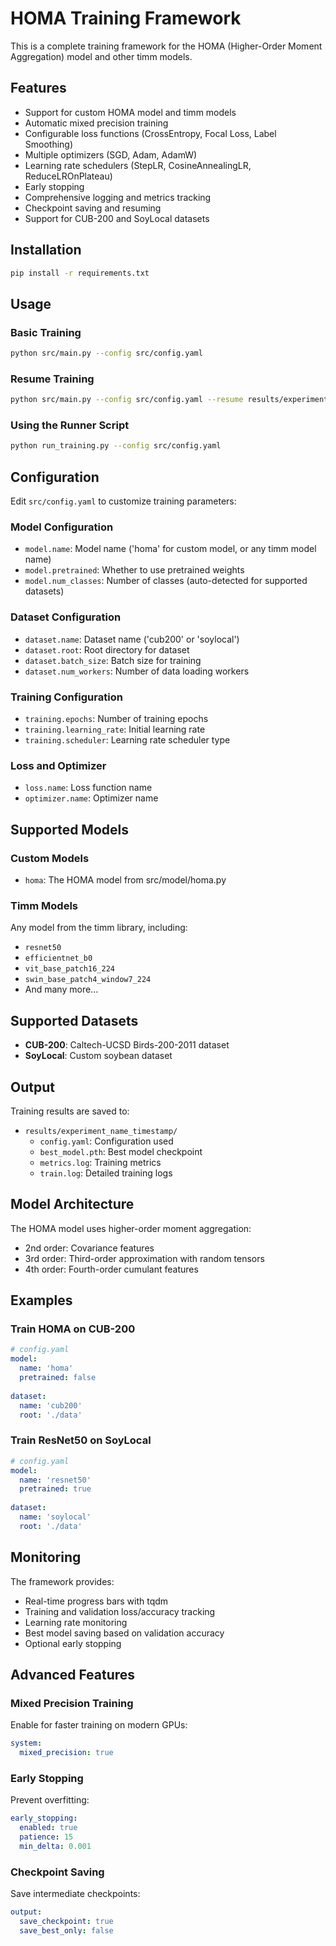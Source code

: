 # HOMA Training Framework

This is a complete training framework for the HOMA (Higher-Order Moment Aggregation) model and other timm models.

## Features

- Support for custom HOMA model and timm models
- Automatic mixed precision training
- Configurable loss functions (CrossEntropy, Focal Loss, Label Smoothing)
- Multiple optimizers (SGD, Adam, AdamW)
- Learning rate schedulers (StepLR, CosineAnnealingLR, ReduceLROnPlateau)
- Early stopping
- Comprehensive logging and metrics tracking
- Checkpoint saving and resuming
- Support for CUB-200 and SoyLocal datasets

## Installation

```bash
pip install -r requirements.txt
```

## Usage

### Basic Training

```bash
python src/main.py --config src/config.yaml
```

### Resume Training

```bash
python src/main.py --config src/config.yaml --resume results/experiment_name/best_model.pth
```

### Using the Runner Script

```bash
python run_training.py --config src/config.yaml
```

## Configuration

Edit `src/config.yaml` to customize training parameters:

### Model Configuration
- `model.name`: Model name ('homa' for custom model, or any timm model name)
- `model.pretrained`: Whether to use pretrained weights
- `model.num_classes`: Number of classes (auto-detected for supported datasets)

### Dataset Configuration
- `dataset.name`: Dataset name ('cub200' or 'soylocal')
- `dataset.root`: Root directory for dataset
- `dataset.batch_size`: Batch size for training
- `dataset.num_workers`: Number of data loading workers

### Training Configuration
- `training.epochs`: Number of training epochs
- `training.learning_rate`: Initial learning rate
- `training.scheduler`: Learning rate scheduler type

### Loss and Optimizer
- `loss.name`: Loss function name
- `optimizer.name`: Optimizer name

## Supported Models

### Custom Models
- `homa`: The HOMA model from src/model/homa.py

### Timm Models
Any model from the timm library, including:
- `resnet50`
- `efficientnet_b0`
- `vit_base_patch16_224`
- `swin_base_patch4_window7_224`
- And many more...

## Supported Datasets

- **CUB-200**: Caltech-UCSD Birds-200-2011 dataset
- **SoyLocal**: Custom soybean dataset

## Output

Training results are saved to:
- `results/experiment_name_timestamp/`
  - `config.yaml`: Configuration used
  - `best_model.pth`: Best model checkpoint
  - `metrics.log`: Training metrics
  - `train.log`: Detailed training logs

## Model Architecture

The HOMA model uses higher-order moment aggregation:
- 2nd order: Covariance features
- 3rd order: Third-order approximation with random tensors
- 4th order: Fourth-order cumulant features

## Examples

### Train HOMA on CUB-200
```yaml
# config.yaml
model:
  name: 'homa'
  pretrained: false
  
dataset:
  name: 'cub200'
  root: './data'
```

### Train ResNet50 on SoyLocal
```yaml
# config.yaml
model:
  name: 'resnet50'
  pretrained: true
  
dataset:
  name: 'soylocal'
  root: './data'
```

## Monitoring

The framework provides:
- Real-time progress bars with tqdm
- Training and validation loss/accuracy tracking
- Learning rate monitoring
- Best model saving based on validation accuracy
- Optional early stopping

## Advanced Features

### Mixed Precision Training
Enable for faster training on modern GPUs:
```yaml
system:
  mixed_precision: true
```

### Early Stopping
Prevent overfitting:
```yaml
early_stopping:
  enabled: true
  patience: 15
  min_delta: 0.001
```

### Checkpoint Saving
Save intermediate checkpoints:
```yaml
output:
  save_checkpoint: true
  save_best_only: false
```
